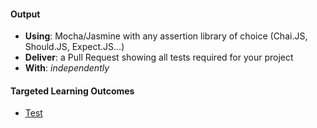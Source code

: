 #### Output
- **Using**: Mocha/Jasmine with any assertion library of choice (Chai.JS, Should.JS, Expect.JS...)
- **Deliver**: a Pull Request showing all tests required for your project
- **With**: *independently*

#### Targeted Learning Outcomes
- [Test](https://github.com/andela-hchukwu/Inverted-Index/pull/39)